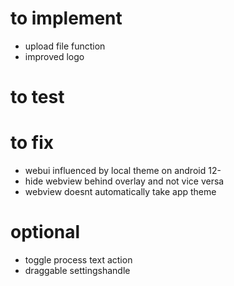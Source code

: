 # to implement
- upload file function
- improved logo

# to test

# to fix
- webui influenced by local theme on android 12-
- hide webview behind overlay and not vice versa
- webview doesnt automatically take app theme

# optional
- toggle process text action
- draggable settingshandle